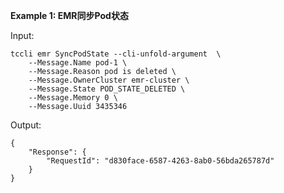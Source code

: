 **Example 1: EMR同步Pod状态**



Input: 

```
tccli emr SyncPodState --cli-unfold-argument  \
    --Message.Name pod-1 \
    --Message.Reason pod is deleted \
    --Message.OwnerCluster emr-cluster \
    --Message.State POD_STATE_DELETED \
    --Message.Memory 0 \
    --Message.Uuid 3435346
```

Output: 
```
{
    "Response": {
        "RequestId": "d830face-6587-4263-8ab0-56bda265787d"
    }
}
```

